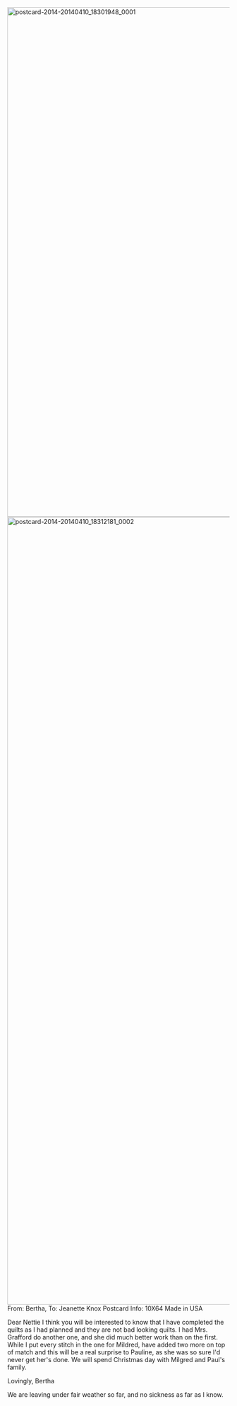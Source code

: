 <html><body><a href="http://107.170.91.122/wp-content/uploads/2014/04/postcard-2014-20140410_18301948_0001.jpg"><img class="alignnone size-full wp-image-117" src="http://107.170.91.122/wp-content/uploads/2014/04/postcard-2014-20140410_18301948_0001.jpg" alt="postcard-2014-20140410_18301948_0001" width="1648" height="1153"></a> <a href="http://107.170.91.122/wp-content/uploads/2014/04/postcard-2014-20140410_18312181_0002.jpg"><img class="alignnone size-full wp-image-118" src="http://107.170.91.122/wp-content/uploads/2014/04/postcard-2014-20140410_18312181_0002.jpg" alt="postcard-2014-20140410_18312181_0002" width="1075" height="1782"></a>From: Bertha, To: Jeanette Knox
Postcard Info: 10X64 Made in USA

Dear Nettie
I think you will be interested to know that I have completed the quilts as I had planned and they are not bad looking quilts. I had Mrs. Grafford do another one, and she did much better work than on the first. While I put every stitch in the one for Mildred, have added two more on top of match and this will be a real surprise to Pauline, as she was so sure I'd never get her's done. We will spend Christmas day with Milgred and Paul's family.

Lovingly,
Bertha

We are leaving under fair weather so far, and no sickness as far as I know.

 </body></html>